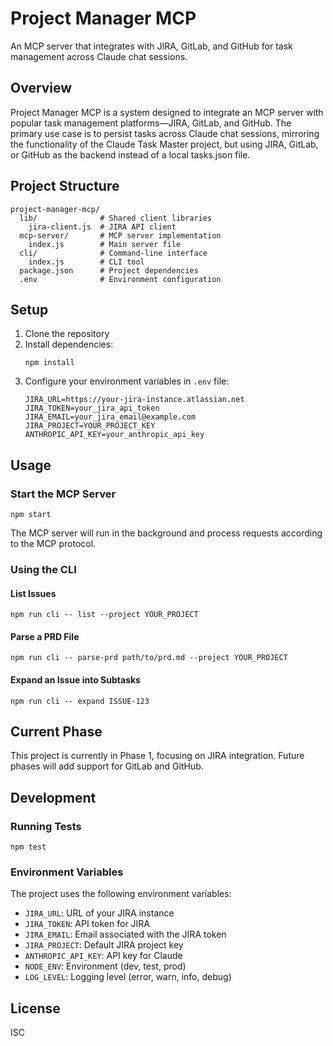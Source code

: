 # Project Manager MCP

An MCP server that integrates with JIRA, GitLab, and GitHub for task management across Claude chat sessions.

## Overview

Project Manager MCP is a system designed to integrate an MCP server with popular task management platforms—JIRA, GitLab, and GitHub. The primary use case is to persist tasks across Claude chat sessions, mirroring the functionality of the Claude Task Master project, but using JIRA, GitLab, or GitHub as the backend instead of a local tasks.json file.

## Project Structure

```
project-manager-mcp/
  lib/              # Shared client libraries
    jira-client.js  # JIRA API client
  mcp-server/       # MCP server implementation
    index.js        # Main server file
  cli/              # Command-line interface
    index.js        # CLI tool
  package.json      # Project dependencies
  .env              # Environment configuration
```

## Setup

1. Clone the repository
2. Install dependencies:
   ```
   npm install
   ```
3. Configure your environment variables in `.env` file:
   ```
   JIRA_URL=https://your-jira-instance.atlassian.net
   JIRA_TOKEN=your_jira_api_token
   JIRA_EMAIL=your_jira_email@example.com
   JIRA_PROJECT=YOUR_PROJECT_KEY
   ANTHROPIC_API_KEY=your_anthropic_api_key
   ```

## Usage

### Start the MCP Server

```
npm start
```

The MCP server will run in the background and process requests according to the MCP protocol.

### Using the CLI

#### List Issues

```
npm run cli -- list --project YOUR_PROJECT
```

#### Parse a PRD File

```
npm run cli -- parse-prd path/to/prd.md --project YOUR_PROJECT
```

#### Expand an Issue into Subtasks

```
npm run cli -- expand ISSUE-123
```

## Current Phase

This project is currently in Phase 1, focusing on JIRA integration. Future phases will add support for GitLab and GitHub.

## Development

### Running Tests

```
npm test
```

### Environment Variables

The project uses the following environment variables:

- `JIRA_URL`: URL of your JIRA instance
- `JIRA_TOKEN`: API token for JIRA
- `JIRA_EMAIL`: Email associated with the JIRA token
- `JIRA_PROJECT`: Default JIRA project key
- `ANTHROPIC_API_KEY`: API key for Claude
- `NODE_ENV`: Environment (dev, test, prod)
- `LOG_LEVEL`: Logging level (error, warn, info, debug)

## License

ISC
